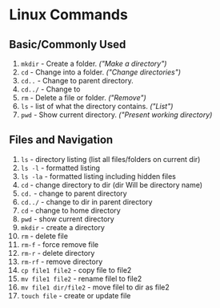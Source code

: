 # Linux Commands
## Basic/Commonly Used
1. ```mkdir``` - Create a folder. _("Make a directory")_
2. ```cd``` - Change into a folder. _("Change directories")_
3. ```cd..``` - Change to parent directory.
4. ```cd../``` - Change to 
5. ```rm``` - Delete a file or folder. _("Remove")_
6. ```ls``` - list of what the directory contains. _("List")_
7. ```pwd``` - Show current directory. _("Present working directory)_
## Files and Navigation
1. ```ls``` - directory listing (list all files/folders on current dir)
2. ```ls -l``` - formatted listing
3. ```ls -la``` - formatted listing including hidden files
4. ```cd``` - change directory to dir (dir Will be directory name)
5. ```cd.``` - change to parent directory
6. ```cd../``` - change to dir in parent directory
7. ```cd``` - change to home directory
8. ```pwd``` - show current directory
9. ```mkdir``` - create a directory
10. ```rm``` - delete file
11. ```rm-f``` - force remove file
12. ```rm-r``` - delete directory
13. ```rm-rf``` - remove directory
14. ```cp file1 file2``` - copy file to file2
15. ```mv file1 file2``` - rename filel to file2
16. ```mv file1 dir/file2``` - move filel to dir as file2
17. ```touch file``` - create or update file
